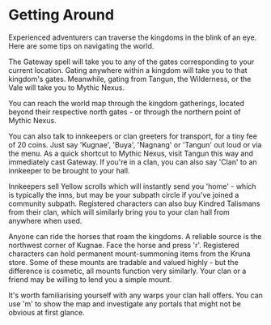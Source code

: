 # Getting Around

Experienced adventurers can traverse the kingdoms in the blink of an eye. Here are some tips on navigating the world.

The Gateway spell will take you to any of the gates corresponding to your current location. Gating anywhere within a kingdom will take you to that kingdom's gates. Meanwhile, gating from Tangun, the Wilderness, or the Vale will take you to Mythic Nexus.

You can reach the world map through the kingdom gatherings, located beyond their respective north gates - or through the northern point of Mythic Nexus.

You can also talk to innkeepers or clan greeters for transport, for a tiny fee of 20 coins. Just say 'Kugnae', 'Buya', 'Nagnang' or 'Tangun' out loud or via the menu. As a quick shortcut to Mythic Nexus, visit Tangun this way and immediately cast Gateway. If you're in a clan, you can also say 'Clan' to an innkeeper to be brought to your hall.

Innkeepers sell Yellow scrolls which will instantly send you 'home' - which is typically the inns, but may be your subpath circle if you've joined a community subpath. Registered characters can also buy Kindred Talismans from their clan, which will similarly bring you to your clan hall from anywhere when used.

Anyone can ride the horses that roam the kingdoms. A reliable source is the northwest corner of Kugnae. Face the horse and press 'r'. Registered characters can hold permanent mount-summoning items from the Kruna store. Some of these mounts are tradable and valued highly - but the difference is cosmetic, all mounts function very similarly. Your clan or a friend may be willing to lend you a simple mount.

It's worth familiarising yourself with any warps your clan hall offers. You can use 'm' to show the map and investigate any portals that might not be obvious at first glance.
